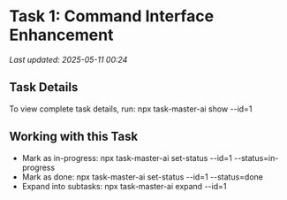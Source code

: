 ﻿# Task 1: Command Interface Enhancement

*Last updated: 2025-05-11 00:24*

## Task Details

To view complete task details, run:
npx task-master-ai show --id=1

## Working with this Task

- Mark as in-progress: npx task-master-ai set-status --id=1 --status=in-progress
- Mark as done: npx task-master-ai set-status --id=1 --status=done
- Expand into subtasks: npx task-master-ai expand --id=1

